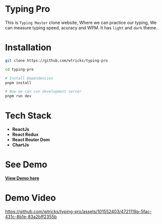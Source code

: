 # Typing Pro

This is `Typing Master` clone website, Where we can practice our typing, We can measure typing speed, acuracy and WPM. It has `light` and `dark` theme.

# Installation

```bash
git clone https://github.com/wtricks/typing-pro

cd typing-pro

# Install Dependencies
pnpm install

# Now we can run development server 
pnpm run dev
```

# Tech Stack

- __ReactJs__
- __React Redux__
- __React Router Dom__
- __ChartJs__

# See Demo

__[View Demo here](https://typing-pro-nine.vercel.app/)__

# Demo Video

https://github.com/wtricks/typing-pro/assets/101552403/4721119a-5fac-431c-8b1e-83a2bff2355b

